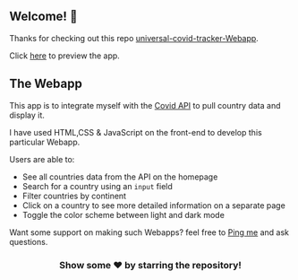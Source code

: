 ## Welcome! 👋

Thanks for checking out this repo [universal-covid-tracker-Webapp](https://github.com/beharavenkatasatyaprasad/universal-covid-tracker-Webapp).

Click [here](https://covid19-tracker-webappv1.netlify.app/) to preview the app.
## The Webapp

This app is to integrate myself with the [Covid API](https://corona.lmao.ninja/docs/) to pull country data and display it.

I have used HTML,CSS & JavaScript on the front-end to develop this particular Webapp.

Users are able to:

- See all countries data from the API on the homepage
- Search for a country using an `input` field
- Filter countries by continent
- Click on a country to see more detailed information on a separate page
- Toggle the color scheme between light and dark mode

Want some support on making such Webapps? feel free to [Ping me](https://wa.me/917093657303?text=Hello%20Satya) and ask questions.

<div align="center">

### Show some ❤️ by starring the repository!

</div>

